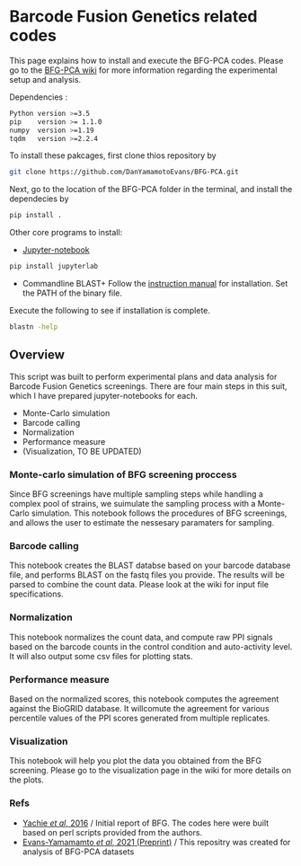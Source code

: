 # Barcode Fusion Genetics related codes

This page explains how to install and execute the BFG-PCA codes.
Please go to the [BFG-PCA wiki](https://github.com/DanYamamotoEvans/BFG-PCA/wiki) for more information regarding the experimental setup and analysis.

Dependencies :
```sh
Python version >=3.5
pip    version >= 1.1.0
numpy  version >=1.19 
tqdm   version >=2.2.4
```
To install these pakcages, first clone thios repository by
```sh
git clone https://github.com/DanYamamotoEvans/BFG-PCA.git
```

Next, go to the location of the BFG-PCA folder in the terminal, and install the dependecies by
```sh
pip install .
```

Other core programs to install:
- [Jupyter-notebook](https://jupyter.org/install)
```sh
pip install jupyterlab
```
- Commandline BLAST+
Follow the [instruction manual](https://www.ncbi.nlm.nih.gov/books/NBK569861/) for installation.
Set the PATH of the binary file.

Execute the following to see if installation is complete.
```sh
blastn -help
```
    
## Overview
This script was built to perform experimental plans and data analysis for Barcode Fusion Genetics screenings. There are four main steps in this suit, which I have prepared jupyter-notebooks for each.

- Monte-Carlo simulation
- Barcode calling
- Normalization
- Performance measure
- (Visualization, TO BE UPDATED)

### Monte-carlo simulation of BFG screening proccess
Since BFG screenings have multiple sampling steps while handling a complex pool of strains, we suimulate the sampling process with a Monte-Carlo simulation. This notebook follows the procedures of BFG screenings, and allows the user to estimate the nessesary paramaters for sampling. 

### Barcode calling
This notebook creates the BLAST databse based on your barcode database file, and performs BLAST on the fastq files you provide. The results will be parsed to combine the count data. Please look at the wiki for input file specifications.

### Normalization
This notebook normalizes the count data, and compute raw PPI signals based on the barcode counts in the control condition and auto-activity level.
It will also output some csv files for plotting stats.

### Performance measure
Based on the normalized scores, this notebook computes the agreement against the BioGRID database. It willcomute the agreement for various percentile values of the PPI scores generated from multiple replicates.


### Visualization
This notebook will help you plot the data you obtained from the BFG screening. Please go to the visualization page in the wiki for more details on the plots.

### Refs
- [Yachie _et al_, 2016](https://www.embopress.org/doi/full/10.15252/msb.20156660) / Initial report of BFG. The codes here were built based on perl scripts provided from the authors.
- [Evans-Yamamamto _et al_, 2021 (Preprint)](https://www.biorxiv.org/content/10.1101/2021.07.27.453987v1) / This repositry was created for analysis of BFG-PCA datasets
